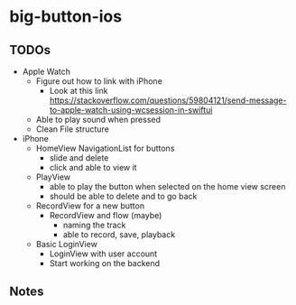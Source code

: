 # big-button-ios

## TODOs
- Apple Watch
    - Figure out how to link with iPhone
        - Look at this link https://stackoverflow.com/questions/59804121/send-message-to-apple-watch-using-wcsession-in-swiftui
    - Able to play sound when pressed
    - Clean File structure
- iPhone
    - HomeView NavigationList for buttons
        - slide and delete
        - click and able to view it
    - PlayView 
        - able to play the button when selected on the home view screen
        - should be able to delete and to go back
    - RecordView for a new button 
        - RecordView and flow (maybe)
            - naming the track
            - able to record, save, playback
    - Basic LoginView
        - LoginView with user account
        - Start working on the backend

## Notes
